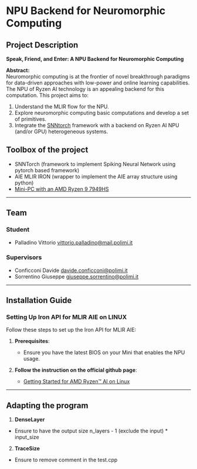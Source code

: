 # NPU Backend for Neuromorphic Computing

## Project Description

**Speak, Friend, and Enter: A NPU Backend for Neuromorphic Computing**

**Abstract:**  
Neuromorphic computing is at the frontier of novel breakthrough paradigms for data-driven approaches with low-power and online learning capabilities. The NPU of Ryzen AI technology is an appealing backend for this computation. This project aims to:  
1. Understand the MLIR flow for the NPU.  
2. Explore neuromorphic computing basic computations and develop a set of primitives.  
3. Integrate the [SNNtorch](https://snntorch.readthedocs.io/) framework with a backend on Ryzen AI NPU (and/or GPU) heterogeneous systems.

## Toolbox of the project
- SNNTorch (framework to implement Spiking Neural Network using pytorch based framework)
- AIE MLIR IRON (wrapper to implement the AIE array structure using python)
- [Mini-PC with an AMD Ryzen 9 7949HS](https://store.minisforum.com/products/minisforum-um790-pro)

---

## Team

### Student
- Palladino Vittorio vittorio.palladino@mail.polimi.it

### Supervisors
- Conficconi Davide davide.conficconi@polimi.it
- Sorrentino Giuseppe giuseppe.sorrentino@polimi.it

---

## Installation Guide

### Setting Up Iron API for MLIR AIE on LINUX

Follow these steps to set up the Iron API for MLIR AIE:

1. **Prerequisites**:
   - Ensure you have the latest BIOS on your Mini that enables the NPU usage.

2. **Follow the instruction on the official github page**:
   - [Getting Started for AMD Ryzen™ AI on Linux](https://github.com/Xilinx/mlir-aie#getting-started-for-amd-ryzen-ai-on-linux)
  
---

## Adapting the program

1. **DenseLayer**
  - Ensure to have the output size n_layers - 1 (exclude the input) * input_size
2. **TraceSize**
 - Ensure to remove comment in the test.cpp
